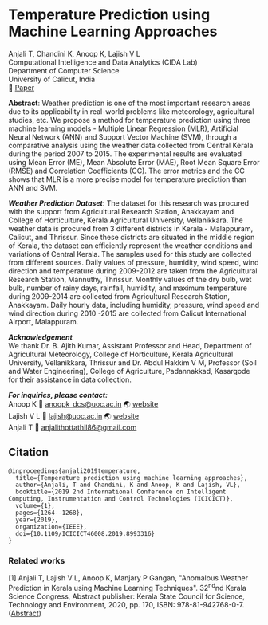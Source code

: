 # Temperature Prediction using Machine Learning Approaches
Anjali T, Chandini K, Anoop K, Lajish V L </br>
Computational Intelligence and Data Analytics (CIDA Lab) </br>
Department of Computer Science </br>
University of Calicut, India </br>
:memo: [Paper](https://ieeexplore.ieee.org/document/8993316) </br>

**Abstract**: Weather prediction is one of the most important research areas due to its applicability in real-world problems like meteorology, agricultural studies, etc. We propose a method for temperature prediction using three machine learning models - Multiple Linear Regression (MLR), Artificial Neural Network (ANN) and Support Vector Machine (SVM), through a comparative analysis using the weather data collected from Central Kerala during the period 2007 to 2015. The experimental results are evaluated using Mean Error (ME), Mean Absolute Error (MAE), Root Mean Square Error (RMSE) and Correlation Coefficients (CC). The error metrics and the CC shows that MLR is a more precise model for temperature prediction than ANN and SVM.

***Weather Prediction Dataset***: The dataset for this research was procured with the support from Agricultural Research Station, Anakkayam and College of Horticulture, Kerala Agricultural University, Vellanikkara. The weather data is procured from 3 different districts in Kerala - Malappuram, Calicut, and Thrissur. Since these districts are situated in the middle region of Kerala, the dataset can efficiently represent the weather conditions and variations of Central Kerala. The samples used for this study are collected from different sources. Daily values of pressure, humidity, wind speed, wind direction and temperature during 2009-2012 are taken from the Agricultural Research Station, Mannuthy, Thrissur. Monthly values of the dry bulb, wet bulb, number of rainy days, rainfall, humidity, and maximum temperature during 2009-2014 are collected from Agricultural Research Station, Anakkayam. Daily hourly data, including humidity, pressure, wind speed and wind direction during 2010 -2015 are collected from Calicut International Airport, Malappuram. </br>


***Acknowledgement*** </br>
We thank Dr. B. Ajith Kumar, Assistant Professor and Head, Department of Agricultural Meteorology, College of Horticulture, Kerala Agricultural University, Vellanikkara, Thrissur and Dr. Abdul Hakkim V M, Professor (Soil and Water Engineering), College of Agriculture, Padannakkad, Kasargode for their assistance in data collection.


***For inquiries, please contact:*** </br>
Anoop K :email: anoopk_dcs@uoc.ac.in :earth_asia: [website](https://dcs.uoc.ac.in/~anoop/) </br>
Lajish V L :email: lajish@uoc.ac.in :earth_asia: [website](https://dcs.uoc.ac.in/index.php/dr-lajish-v-l) </br>
Anjali T :email: anjalithottathil86@gmail.com 


## Citation
```
@inproceedings{anjali2019temperature,
  title={Temperature prediction using machine learning approaches},
  author={Anjali, T and Chandini, K and Anoop, K and Lajish, VL},
  booktitle={2019 2nd International Conference on Intelligent Computing, Instrumentation and Control Technologies (ICICICT)},
  volume={1},
  pages={1264--1268},
  year={2019},
  organization={IEEE},
  doi={10.1109/ICICICT46008.2019.8993316}
}
```

### Related works
[1] Anjali T, Lajish V L, Anoop K, Manjary P Gangan, "Anomalous Weather Prediction in Kerala using Machine Learning Techniques". 32<sup>nd</sup>nd Kerala Science Congress, Abstract publisher: Kerala State Council for Science, Technology and Environment, 2020, pp. 170, ISBN: 978-81-942768-0-7. ([Abstract](https://ksc.kerala.gov.in/wp-content/uploads/2017/07/32KSC-Abstracts.pdf)) </br>

